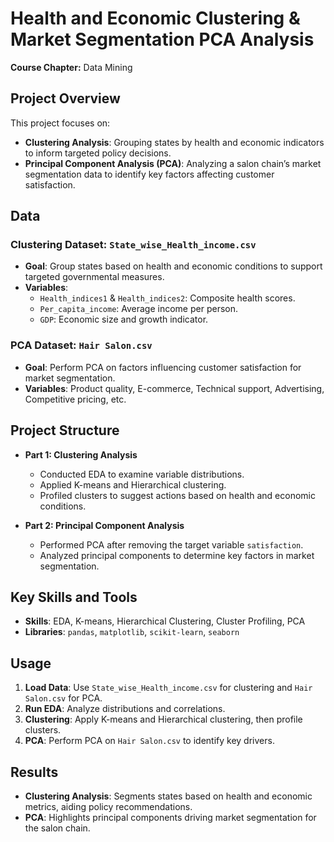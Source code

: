 # Health and Economic Clustering & Market Segmentation PCA Analysis

**Course Chapter:** Data Mining

## Project Overview
This project focuses on:
- **Clustering Analysis**: Grouping states by health and economic indicators to inform targeted policy decisions.
- **Principal Component Analysis (PCA)**: Analyzing a salon chain’s market segmentation data to identify key factors affecting customer satisfaction.

## Data
### Clustering Dataset: `State_wise_Health_income.csv`
- **Goal**: Group states based on health and economic conditions to support targeted governmental measures.
- **Variables**:
  - `Health_indices1` & `Health_indices2`: Composite health scores.
  - `Per_capita_income`: Average income per person.
  - `GDP`: Economic size and growth indicator.

### PCA Dataset: `Hair Salon.csv`
- **Goal**: Perform PCA on factors influencing customer satisfaction for market segmentation.
- **Variables**: Product quality, E-commerce, Technical support, Advertising, Competitive pricing, etc.

## Project Structure
- **Part 1: Clustering Analysis**
  - Conducted EDA to examine variable distributions.
  - Applied K-means and Hierarchical clustering.
  - Profiled clusters to suggest actions based on health and economic conditions.
  
- **Part 2: Principal Component Analysis**
  - Performed PCA after removing the target variable `satisfaction`.
  - Analyzed principal components to determine key factors in market segmentation.

## Key Skills and Tools
- **Skills**: EDA, K-means, Hierarchical Clustering, Cluster Profiling, PCA
- **Libraries**: `pandas`, `matplotlib`, `scikit-learn`, `seaborn`

## Usage
1. **Load Data**: Use `State_wise_Health_income.csv` for clustering and `Hair Salon.csv` for PCA.
2. **Run EDA**: Analyze distributions and correlations.
3. **Clustering**: Apply K-means and Hierarchical clustering, then profile clusters.
4. **PCA**: Perform PCA on `Hair Salon.csv` to identify key drivers.

## Results
- **Clustering Analysis**: Segments states based on health and economic metrics, aiding policy recommendations.
- **PCA**: Highlights principal components driving market segmentation for the salon chain.
